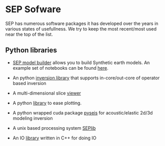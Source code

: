 # SEP Sofware


SEP has numerous software packages it has developed over the years in various states of usefullness. We try to keep the most recent/most used near the top of the list.


## Python libraries

- [SEP model builder](https://github.com/SEP-software/notebooks-syntheticmodel) allows you to build Synthetic earth models. An example set of notebooks can be found [here](https://github.com/SEP-software/notebooks-syntheticmodel).

- An python [inversion library](https://github.com/SEP-software/python-solver) that supports in-core/out-core of operator based inversion

- A multi-dimensional slice [viewer](https://github.com/SEP-software/QTCube)

- A python [library](https://github.com/SEP-software/sep-plot) to ease plotting.

- A python wrapped cuda package [pyseis](https://github.com/SEP-software/pyseis) for acoustic/elastic 2d/3d modeling inversion

- A unix based processing system [SEPlib](https://github.com/SEP-software/SEPlib)

- An IO [library](https://github.com/SEP-software/genericIO) written in C++ for doing IO
